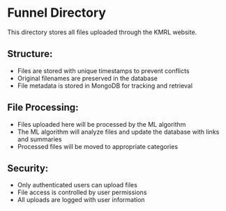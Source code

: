 # Funnel Directory

This directory stores all files uploaded through the KMRL website.

## Structure:
- Files are stored with unique timestamps to prevent conflicts
- Original filenames are preserved in the database
- File metadata is stored in MongoDB for tracking and retrieval

## File Processing:
- Files uploaded here will be processed by the ML algorithm
- The ML algorithm will analyze files and update the database with links and summaries
- Processed files will be moved to appropriate categories

## Security:
- Only authenticated users can upload files
- File access is controlled by user permissions
- All uploads are logged with user information
